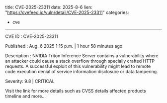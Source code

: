  
title: CVE-2025-23311
date: 2025-8-6
lien: "https://cvefeed.io/vuln/detail/CVE-2025-23311"
categories:
  - cve
---

CVE ID : CVE-2025-23311

Published :  Aug. 6
2025
1:15 p.m. | 1 hour
58 minutes ago

Description : NVIDIA Triton Inference Server contains a vulnerability where an attacker could cause a stack overflow through specially crafted HTTP requests. A successful exploit of this vulnerability might lead to remote code execution
denial of service
information disclosure
or data tampering.

Severity: 9.8 | CRITICAL

Visit the link for more details
such as CVSS details
affected products
timeline
and more...
